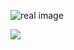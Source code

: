 ![real image](https://github.com/behnaz-sadeghigol/sadeghigol/wiki)
<body>
 
<img src="https://github.com/behnaz-sadeghigol/sadeghigol/wiki/shematic">
 
</body>
